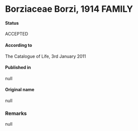 Borziaceae Borzi, 1914 FAMILY
=======

#### Status
ACCEPTED

#### According to
The Catalogue of Life, 3rd January 2011

#### Published in
null

#### Original name
null

### Remarks
null